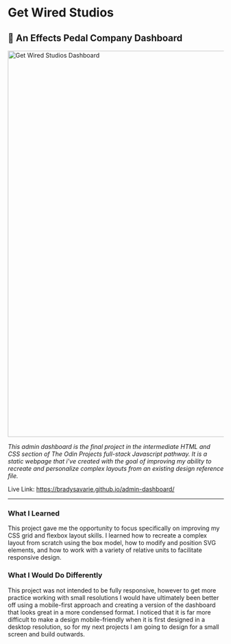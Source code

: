 <h1>Get Wired Studios</h1>

<h2>🎸 An Effects Pedal Company Dashboard</h2>

<img width="900" alt=" Get Wired Studios Dashboard" src="https://user-images.githubusercontent.com/106128212/216232352-bdb7ed9c-333c-4268-8343-f48f2586e37d.png">

<i>This admin dashboard is the final project in the intermediate HTML and CSS section of The Odin Projects full-stack Javascript pathway. It is a static webpage that i've created with the goal of improving my ability to recreate and personalize complex layouts from an existing design reference file.</i>

Live Link: https://bradysavarie.github.io/admin-dashboard/

<hr>

<h3>What I Learned</h3>

This project gave me the opportunity to focus specifically on improving my CSS grid and flexbox layout skills. I learned how to recreate a complex layout from scratch using the box model, how to modify and position SVG elements, and how to work with a variety of relative units to facilitate responsive design.

<h3>What I Would Do Differently</h3>

This project was not intended to be fully responsive, however to get more practice working with small resolutions I would have ultimately been better off using a mobile-first approach and creating a version of the dashboard that looks great in a more condensed format. I noticed that it is far more difficult to make a design mobile-friendly when it is first designed in a desktop resolution, so for my next projects I am going to design for a small screen and build outwards. 
